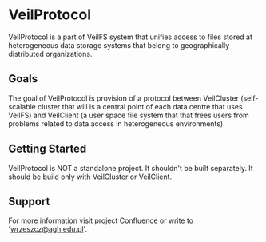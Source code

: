VeilProtocol
===========

VeilProtocol is a part of VeilFS system that unifies access to files stored at heterogeneous data storage systems that belong to geographically distributed organizations.

Goals
-----

The goal of VeilProtocol is provision of a protocol between VeilCluster (self-scalable cluster that will is a central point of each data centre that uses VeilFS) and VeilClient (a user space file system that that frees users from problems related to data access in heterogeneous environments).

Getting Started
---------------

VeilProtocol is NOT a standalone project. It shouldn't be built separately. It should be build only with VeilCluster or VeilClient.

Support
-------
For more information visit project Confluence or write to 'wrzeszcz@agh.edu.pl'.

